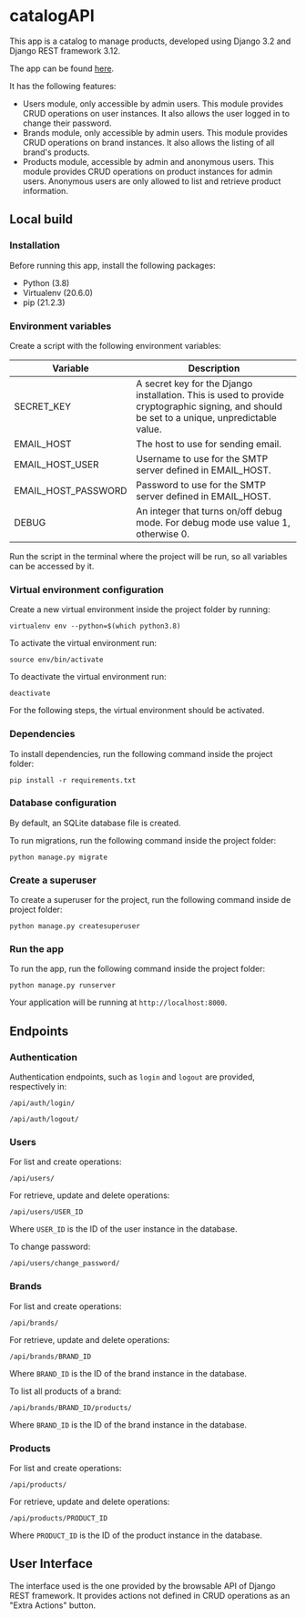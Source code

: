 # catalogAPI

This app is a catalog to manage products, developed using Django 3.2 and Django REST framework 3.12.

The app can be found [here](https://product-catalog-sandravera.herokuapp.com/).

It has the following features:

* Users module, only accessible by admin users. This module provides CRUD operations on user instances. It also allows the user logged in to change their password.
* Brands module, only accessible by admin users. This module provides CRUD operations on brand instances. It also allows the listing of all brand's products.
* Products module, accessible by admin and anonymous users. This module provides CRUD operations on product instances for admin users. Anonymous users are only allowed to list and retrieve product information.

## Local build

### Installation

Before running this app, install the following packages:

* Python (3.8)
* Virtualenv (20.6.0)
* pip (21.2.3)

### Environment variables

Create a script with the following environment variables:

| Variable        | Description           |
| ------------- |-------------|
| SECRET_KEY | A secret key for the Django installation. This is used to provide cryptographic signing, and should be set to a unique, unpredictable value. |
| EMAIL_HOST | The host to use for sending email. |
| EMAIL_HOST_USER | Username to use for the SMTP server defined in EMAIL_HOST. |
| EMAIL_HOST_PASSWORD | Password to use for the SMTP server defined in EMAIL_HOST. |
| DEBUG | An integer that turns on/off debug mode. For debug mode use value 1, otherwise 0. |

Run the script in the terminal where the project will be run, so all variables can be accessed by it.

### Virtual environment configuration

Create a new virtual environment inside the project folder by running:

```
virtualenv env --python=$(which python3.8)
```

To activate the virtual environment run:
```
source env/bin/activate
```

To deactivate the virtual environment run:
```
deactivate
```

For the following steps, the virtual environment should be activated.

### Dependencies

To install dependencies, run the following command inside the project folder:
```
pip install -r requirements.txt
```

### Database configuration

By default, an SQLite database file is created.

To run migrations, run the following command inside the project folder:
```
python manage.py migrate
```

### Create a superuser

To create a superuser for the project, run the following command inside de project folder:
```
python manage.py createsuperuser
```

### Run the app

To run the app, run the following command inside the project folder:
```
python manage.py runserver
```

Your application will be running at ```http://localhost:8000```.

## Endpoints

### Authentication

Authentication endpoints, such as ```login``` and ```logout``` are provided, respectively in:

```
/api/auth/login/
```

```
/api/auth/logout/
```

### Users

For list and create operations:

```
/api/users/
```

For retrieve, update and delete operations:

```
/api/users/USER_ID
```

Where ```USER_ID``` is the ID of the user instance in the database.

To change password:

```
/api/users/change_password/
```


### Brands

For list and create operations:

```
/api/brands/
```

For retrieve, update and delete operations:

```
/api/brands/BRAND_ID
```

Where ```BRAND_ID``` is the ID of the brand instance in the database.

To list all products of a brand:

```
/api/brands/BRAND_ID/products/
```

Where ```BRAND_ID``` is the ID of the brand instance in the database.

### Products

For list and create operations:

```
/api/products/
```

For retrieve, update and delete operations:

```
/api/products/PRODUCT_ID
```

Where ```PRODUCT_ID``` is the ID of the product instance in the database.

## User Interface

The interface used is the one provided by the browsable API of Django REST framework. It provides actions not defined in CRUD operations as an "Extra Actions" button.
